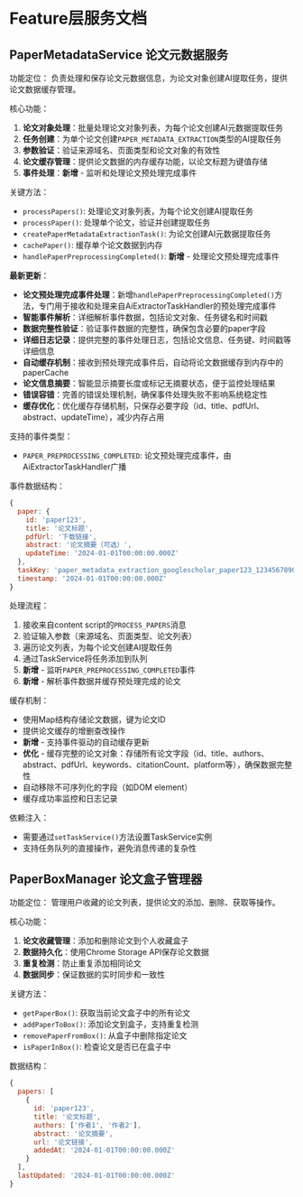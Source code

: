 # Feature层服务文档

## PaperMetadataService 论文元数据服务

功能定位：
负责处理和保存论文元数据信息，为论文对象创建AI提取任务，提供论文数据缓存管理。

核心功能：
1. **论文对象处理**：批量处理论文对象列表，为每个论文创建AI元数据提取任务
2. **任务创建**：为单个论文创建`PAPER_METADATA_EXTRACTION`类型的AI提取任务
3. **参数验证**：验证来源域名、页面类型和论文对象的有效性
4. **论文缓存管理**：提供论文数据的内存缓存功能，以论文标题为键值存储
5. **事件处理**：**新增** - 监听和处理论文预处理完成事件

关键方法：
- `processPapers()`: 处理论文对象列表，为每个论文创建AI提取任务
- `processPaper()`: 处理单个论文，验证并创建提取任务
- `createPaperMetadataExtractionTask()`: 为论文创建AI元数据提取任务
- `cachePaper()`: 缓存单个论文数据到内存
- `handlePaperPreprocessingCompleted()`: **新增** - 处理论文预处理完成事件

**最新更新**：
- **论文预处理完成事件处理**：新增`handlePaperPreprocessingCompleted()`方法，专门用于接收和处理来自AiExtractorTaskHandler的预处理完成事件
- **智能事件解析**：详细解析事件数据，包括论文对象、任务键名和时间戳
- **数据完整性验证**：验证事件数据的完整性，确保包含必要的paper字段
- **详细日志记录**：提供完整的事件处理日志，包括论文信息、任务键、时间戳等详细信息
- **自动缓存机制**：接收到预处理完成事件后，自动将论文数据缓存到内存中的paperCache
- **论文信息摘要**：智能显示摘要长度或标记无摘要状态，便于监控处理结果
- **错误容错**：完善的错误处理机制，确保事件处理失败不影响系统稳定性
- **缓存优化**：优化缓存存储机制，只保存必要字段（id、title、pdfUrl、abstract、updateTime），减少内存占用

支持的事件类型：
- `PAPER_PREPROCESSING_COMPLETED`: 论文预处理完成事件，由AiExtractorTaskHandler广播

事件数据结构：
```javascript
{
  paper: {
    id: 'paper123',
    title: '论文标题',
    pdfUrl: '下载链接',
    abstract: '论文摘要（可选）',
    updateTime: '2024-01-01T00:00:00.000Z'
  },
  taskKey: 'paper_metadata_extraction_googlescholar_paper123_1234567890',
  timestamp: '2024-01-01T00:00:00.000Z'
}
```

处理流程：
1. 接收来自content script的`PROCESS_PAPERS`消息
2. 验证输入参数（来源域名、页面类型、论文列表）
3. 遍历论文列表，为每个论文创建AI提取任务
4. 通过TaskService将任务添加到队列
5. **新增** - 监听`PAPER_PREPROCESSING_COMPLETED`事件
6. **新增** - 解析事件数据并缓存预处理完成的论文

缓存机制：
- 使用Map结构存储论文数据，键为论文ID
- 提供论文缓存的增删查改操作
- **新增** - 支持事件驱动的自动缓存更新
- **优化** - 缓存完整的论文对象：存储所有论文字段（id、title、authors、abstract、pdfUrl、keywords、citationCount、platform等），确保数据完整性
- 自动移除不可序列化的字段（如DOM element）
- 缓存成功率监控和日志记录

依赖注入：
- 需要通过`setTaskService()`方法设置TaskService实例
- 支持任务队列的直接操作，避免消息传递的复杂性

## PaperBoxManager 论文盒子管理器

功能定位：
管理用户收藏的论文列表，提供论文的添加、删除、获取等操作。

核心功能：
1. **论文收藏管理**：添加和删除论文到个人收藏盒子
2. **数据持久化**：使用Chrome Storage API保存论文数据
3. **重复检测**：防止重复添加相同论文
4. **数据同步**：保证数据的实时同步和一致性

关键方法：
- `getPaperBox()`: 获取当前论文盒子中的所有论文
- `addPaperToBox()`: 添加论文到盒子，支持重复检测
- `removePaperFromBox()`: 从盒子中删除指定论文
- `isPaperInBox()`: 检查论文是否已在盒子中

数据结构：
```javascript
{
  papers: [
    {
      id: 'paper123',
      title: '论文标题',
      authors: ['作者1', '作者2'],
      abstract: '论文摘要',
      url: '论文链接',
      addedAt: '2024-01-01T00:00:00.000Z'
    }
  ],
  lastUpdated: '2024-01-01T00:00:00.000Z'
}
```
